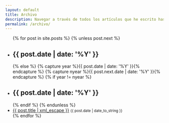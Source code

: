 ```yaml
---
layout: default
title: Archivo
description: Navegar a través de todos los artículos que he escrito hasta ahora.
permalink: /archivo/
---
```


<ul class="archive-list">
{% for post in site.posts %}
{% unless post.next %}
  <li class="archive-list--heading">
    <h2>{{ post.date | date: '%Y' }}</h2>
  </li>
{% else %}
  {% capture year %}{{ post.date | date: '%Y' }}{% endcapture %}
  {% capture nyear %}{{ post.next.date | date: '%Y' }}{% endcapture %}
  {% if year != nyear %}
  <li class="archive-list--heading">
    <h2>{{ post.date | date: '%Y' }}</h2>
  </li>
  {% endif %}
{% endunless %}
<li class="archive-list--item">
  <a href="{{ post.url }}">{{ post.title | xml_escape }}</a>
  <time datetime="{{ post.date | date: "%Y-%m-%d" }}" class="post__time">
    <small>{{ post.date | date_to_string }}</small>
  </time>
</li>
{% endfor %}
</ul>

